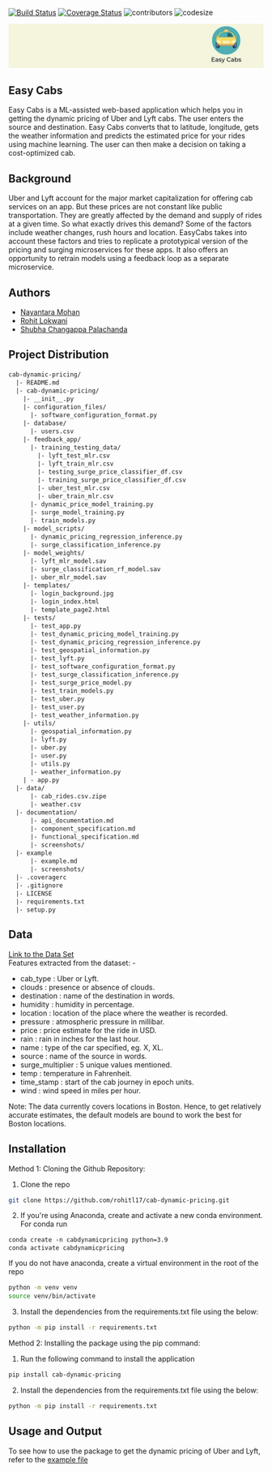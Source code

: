 [![Build Status](https://app.travis-ci.com/rohitl17/cab-dynamic-pricing.svg?branch=main)](https://app.travis-ci.com/rohitl17/cab-dynamic-pricing) [![Coverage Status](https://coveralls.io/repos/github/rohitl17/cab-dynamic-pricing/badge.svg?branch=main)](https://coveralls.io/github/rohitl17/cab-dynamic-pricing?branch=main) ![contributors](https://img.shields.io/github/contributors/rohitl17/cab-dynamic-pricing.svg) ![codesize](https://img.shields.io/github/languages/code-size/rohitl17/cab-dynamic-pricing.svg)

![logo file](/cab-dynamic-pricing/templates/logo.jpg)

## Easy Cabs
Easy Cabs is a ML-assisted web-based application which helps you in getting the dynamic pricing of Uber and Lyft cabs. The user enters the source and destination. Easy Cabs converts that to latitude, longitude, gets the weather information and predicts the estimated price for your rides using machine learning. The user can then make a decision on taking a cost-optimized cab.  
 
## Background
Uber and Lyft account for the major market capitalization for offering cab services on an app. But these prices are not constant like public transportation. They are greatly affected by the demand and supply of rides at a given time. So what exactly drives this demand? Some of the factors include weather changes, rush hours and location. EasyCabs takes into account these factors and tries to replicate a prototypical version of the pricing and surging microservices for these apps. It also offers an opportunity to retrain models using a feedback loop as a separate microservice.


## Authors
- [Nayantara Mohan](https://github.com/nayantaramohan)  
- [Rohit Lokwani](https://github.com/rohitl17)  
- [Shubha Changappa Palachanda](https://github.com/shubha8196)


## Project Distribution

```
cab-dynamic-pricing/
  |- README.md
  |- cab-dynamic-pricing/
    |- __init__.py
    |- configuration_files/
      |- software_configuration_format.py
    |- database/
      |- users.csv
    |- feedback_app/
      |- training_testing_data/
        |- lyft_test_mlr.csv
        |- lyft_train_mlr.csv
        |- testing_surge_price_classifier_df.csv
        |- training_surge_price_classifier_df.csv
        |- uber_test_mlr.csv
        |- uber_train_mlr.csv
      |- dynamic_price_model_training.py
      |- surge_model_training.py
      |- train_models.py
    |- model_scripts/
      |- dynamic_pricing_regression_inference.py
      |- surge_classification_inference.py
    |- model_weights/
      |- lyft_mlr_model.sav
      |- surge_classification_rf_model.sav
      |- uber_mlr_model.sav
    |- templates/
      |- login_background.jpg
      |- login_index.html
      |- template_page2.html
    |- tests/
      |- test_app.py
      |- test_dynamic_pricing_model_training.py
      |- test_dynamic_pricing_regression_inference.py
      |- test_geospatial_information.py
      |- test_lyft.py
      |- test_software_configuration_format.py
      |- test_surge_classification_inference.py
      |- test_surge_price_model.py
      |- test_train_models.py
      |- test_uber.py
      |- test_user.py
      |- test_weather_information.py
    |- utils/
      |- geospatial_information.py
      |- lyft.py
      |- uber.py
      |- user.py
      |- utils.py
      |- weather_information.py
    | - app.py
  |- data/
      |- cab_rides.csv.zipe
      |- weather.csv
  |- documentation/
      |- api_documentation.md
      |- component_specification.md
      |- functional_specification.md
      |- screenshots/
  |- example
      |- example.md
      |- screenshots/
  |- .coveragerc
  |- .gitignore
  |- LICENSE
  |- requirements.txt
  |- setup.py
```
  
  
## Data
[Link to the Data Set](https://www.kaggle.com/ravi72munde/uber-lyft-cab-prices)   
Features extracted from the dataset: -
  - cab_type : Uber or Lyft.
  - clouds : presence or absence of clouds.
  - destination : name of the destination in words.
  - humidity : humidity in percentage.
  - location : location of the place where the weather is recorded.
  - pressure : atmospheric pressure in millibar.
  - price : price estimate for the ride in USD.
  - rain : rain in inches for the last hour.
  - name : type of the car specified, eg. X, XL.
  - source : name of the source in words.
  - surge_multiplier : 5 unique values mentioned. 
  - temp : temperature in Fahrenheit.
  - time_stamp : start of the cab journey in epoch units.
  - wind : wind speed in miles per hour.
  
Note: The data currently covers locations in Boston. Hence, to get relatively accurate estimates, the default models are bound to work the best for Boston locations.


## Installation

Method 1: Cloning the Github Repository:

1. Clone the repo
```bash
git clone https://github.com/rohitl17/cab-dynamic-pricing.git
```
2. If you're using Anaconda, create and activate a new conda environment. For conda run
```
conda create -n cabdynamicpricing python=3.9
conda activate cabdynamicpricing
```

If you do not have anaconda, create a virtual environment in the root of the repo
```bash
python -m venv venv
source venv/bin/activate
```

3. Install the dependencies from the requirements.txt file using the below:
```bash
python -m pip install -r requirements.txt
```

Method 2: Installing the package using the pip command:
1. Run the following command to install the application
```bash
pip install cab-dynamic-pricing
```  
2. Install the dependencies from the requirements.txt file using the below:
```bash
python -m pip install -r requirements.txt
```


## Usage and Output

To see how to use the package to get the dynamic pricing of Uber and Lyft, refer to the [example file](./examples/example.md)
